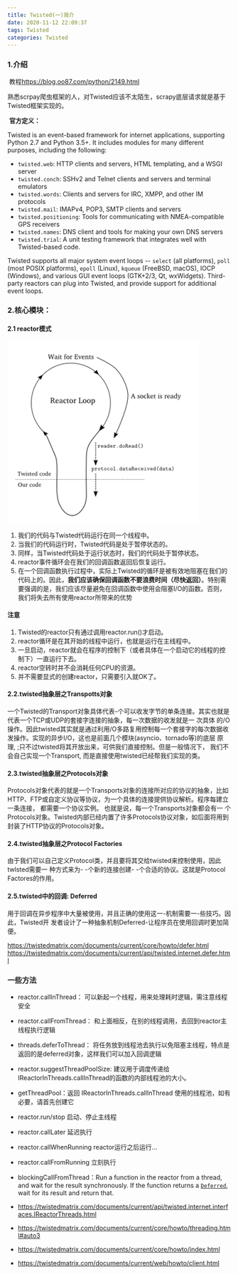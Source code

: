 ```yaml
---
title: Twisted(一)简介
date: 2020-11-12 22:09:37
tags: Twisted
categories: Twisted
---
```

### 1.介绍

​	教程<https://blog.oo87.com/python/2149.html>

​	熟悉scrpay爬虫框架的人，对Twisted应该不太陌生，scrapy底层请求就是基于Twisted框架实现的。

​	**官方定义：**

Twisted is an event-based framework for internet applications, supporting Python 2.7 and Python 3.5+. It includes modules for many different purposes, including the following:

- `twisted.web`: HTTP clients and servers, HTML templating, and a WSGI server
- `twisted.conch`: SSHv2 and Telnet clients and servers and terminal emulators
- `twisted.words`: Clients and servers for IRC, XMPP, and other IM protocols
- `twisted.mail`: IMAPv4, POP3, SMTP clients and servers
- `twisted.positioning`: Tools for communicating with NMEA-compatible GPS receivers
- `twisted.names`: DNS client and tools for making your own DNS servers
- `twisted.trial`: A unit testing framework that integrates well with Twisted-based code.

Twisted supports all major system event loops -- `select` (all platforms), `poll` (most POSIX platforms), `epoll` (Linux), `kqueue` (FreeBSD, macOS), IOCP (Windows), and various GUI event loops (GTK+2/3, Qt, wxWidgets). Third-party reactors can plug into Twisted, and provide support for additional event loops.

### 2.核心模块：

#### 2.1 reactor模式
![twsited-reactor](Twisted/twsited-reactor.png)
1. 我们的代码与Twisted代码运行在同一个线程中。
2. 当我们的代码运行时，Twisted代码是处于暂停状态的。
3. 同样，当Twisted代码处于运行状态时，我们的代码处于暂停状态。
4. reactor事件循环会在我们的回调函数返回后恢复运行。
5. 在一个回调函数执行过程中，实际上Twisted的循环是被有效地阻塞在我们的代码上的。因此，**我们应该确保回调函数不要浪费时间（尽快返回）**。特别需要强调的是，我们应该尽量避免在回调函数中使用会阻塞I/O的函数。否则，我们将失去所有使用reactor所带来的优势
#### 注意
1. Twisted的reactor只有通过调用reactor.run()才启动。
2. reactor循环是在其开始的线程中运行，也就是运行在主线程中。
3. 一旦启动，reactor就会在程序的控制下（或者具体在一个启动它的线程的控制下）一直运行下去。
4. reactor空转时并不会消耗任何CPU的资源。
5. 并不需要显式的创建reactor，只需要引入就OK了。
#### 2.2.twisted抽象层之Transpotts对象

​		一个Twisted的Transport对象具体代表-个可以收发字节的单条连接。其实也就是代表一个TCP或UDP的套接字连接的抽象，每一次数据的收发就是一 次具体 的/O操作。因此twisted其实就是通过利用/O多路复用控制每一个套接字的每次数据收发操作。实现的异步I/O，这也是前面几个模块(asyncio、tornado等)的底层 原理, ;只不过twisted将其开放出来，可供我们直接控制。但是一般情况下， 我们不会自己实现一个Transport, 而是直接使用twisted已经帮我们实现的类。

#### 2.3.**twisted抽象层之Protocols对象**

​		Protocols对象代表的就是一个Transports对象的连接所对应的协议的抽象，比如HTTP、FTP或自定义协议等协议，为一个具体的连接提供协议解析。程序每建立一条连接， 都需要一个协议实例。 也就是说，每一个Transports对象都会有一 个Protocols对象。Twisted内部已经内置了许多Protocols协议对象，如后面将用到封装了HTTP协议的Protocols对象。

#### 2.4.twisted抽象层之Protocol Factories

​		由于我们可以自己定义Protocol类，并且要将其交给twisted来控制使用，因此twlsted需要一 种方式来为- -个新的连接创建- -个合适的协议。这就是Protocol Factores的作用。

####  2.5.twisted中的回调: Deferred

​	用于回调在异步程序中大量被使用，并且正确的使用这一-机制需要一-些技巧。因此，Twisted开 发者设计了一种抽象机制Deferred-让程序员在使用回调时更加简便。

https://twistedmatrix.com/documents/current/core/howto/defer.html
https://twistedmatrix.com/documents/current/api/twisted.internet.defer.html

###  一些方法

- reactor.callInThread： 可以新起一个线程，用来处理耗时逻辑，需注意线程安全

- reactor.callFromThread： 和上面相反，在别的线程调用，去回到reactor主线程执行逻辑

- threads.deferToThread： 将任务放到线程池去执行以免阻塞主线程，特点是返回的是deferred对象，这样我们可以加入回调逻辑

- reactor.suggestThreadPoolSize: 建议用于调度传递给IReactorInThreads.callInThread的函数的内部线程池的大小。

- getThreadPool：返回 IReactorInThreads.callInThread 使用的线程池，如有必要，请首先创建它

- reactor.run/stop 启动、停止主线程

- reactor.callLater 延迟执行

- reactor.callWhenRunning reactor运行之后运行...

- reactor.callFromRunning 立刻执行

- blockingCallFromThread：Run a function in the reactor from a thread, and wait for the result synchronously. If the function returns a [`Deferred`](https://twistedmatrix.com/documents/20.3.0/api/twisted.internet.defer.Deferred.html), wait for its result and return that.

- https://twistedmatrix.com/documents/current/api/twisted.internet.interfaces.IReactorThreads.html

- https://twistedmatrix.com/documents/current/core/howto/threading.html#auto3


- https://twistedmatrix.com/documents/current/core/howto/index.html

- https://twistedmatrix.com/documents/current/web/howto/client.html



